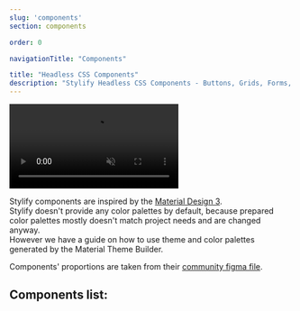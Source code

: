 ```yaml
---
slug: 'components'
section: components

order: 0

navigationTitle: "Components"

title: "Headless CSS Components"
description: "Stylify Headless CSS Components - Buttons, Grids, Forms, Animations, Switches and a lot more. Copy&Paste without a CSS framework."
---
```


<video autoplay muted loop class="width:100% height:auto border-radius:8px">
	<source src="/videos/material-theme-builder.mp4" type="video/mp4" />
</video>

Stylify components are inspired by the [Material Design 3](https://m3.material.io/).
<br>Stylify doesn't provide any color palettes by default, because prepared color palettes mostly doesn't match project needs and are changed anyway.
<br>
However we have a guide on how to use theme and color palettes generated by the <nuxt-link to="/snippets/snippets/material-theme">Material Theme Builder</nuxt-link>.

Components' proportions are taken from their [community figma file](https://www.figma.com/file/DJMWYdOn4HyZ9GQqrGZfXD/Material-3-Design-Kit-(Community)?node-id=47909%3A2).

<note><template>
	Components expect that you have some kind of a "reset" stylesheet included in your page.
	For example [Normalize.css](https://necolas.github.io/normalize.css/).
	Also the `box-sizing:border-box` should be added on all elements.
</template></note>

## Components list:
<ComponentsPreviewGrid :selected="[]" />
